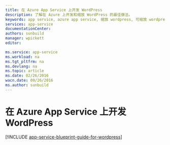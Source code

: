 ```yaml
---
title: 在 Azure App Service 上开发 WordPress
description: 了解在 Azure 上开发和缩放 WordPress 的最佳做法。
keywords: app service, azure app service, 缩放 wordpress, 可缩放 wordpress, wordpress
services: app-service
documentationCenter: 
authors: sunbuild
manager: wpickett
editor: 

ms.service: app-service
ms.workload: na
ms.tgt_pltfrm: na
ms.devlang: na
ms.topic: article
ms.date: 02/26/2016
wacn.date: 09/26/2016
ms.author: sunbuild
---
```


# 在 Azure App Service 上开发 WordPress

[!INCLUDE [app-service-blueprint-guide-for-wordpress](../../includes/app-service-blueprint-guide-for-wordpress.md)]

<!---HONumber=Mooncake_0307_2016-->